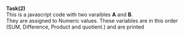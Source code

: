 **Task(2)**<br>
This is a javascript code with two varaibles **A** and **B**.<br>
They are assigned to Numeric values. These variables are in this order (SUM, Difference, Product and quotient.) and are printed
